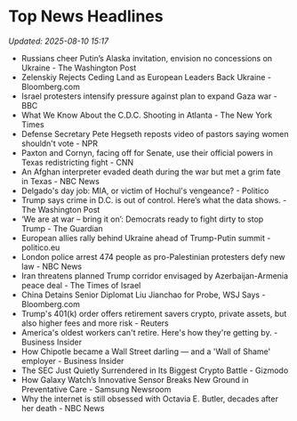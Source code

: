 # Top News Headlines

_Updated: 2025-08-10 15:17_

- Russians cheer Putin’s Alaska invitation, envision no concessions on Ukraine - The Washington Post
- Zelenskiy Rejects Ceding Land as European Leaders Back Ukraine - Bloomberg.com
- Israel protesters intensify pressure against plan to expand Gaza war - BBC
- What We Know About the C.D.C. Shooting in Atlanta - The New York Times
- Defense Secretary Pete Hegseth reposts video of pastors saying women shouldn't vote - NPR
- Paxton and Cornyn, facing off for Senate, use their official powers in Texas redistricting fight - CNN
- An Afghan interpreter evaded death during the war but met a grim fate in Texas - NBC News
- Delgado's day job: MIA, or victim of Hochul's vengeance? - Politico
- Trump says crime in D.C. is out of control. Here’s what the data shows. - The Washington Post
- ‘We are at war – bring it on’: Democrats ready to fight dirty to stop Trump - The Guardian
- European allies rally behind Ukraine ahead of Trump-Putin summit - politico.eu
- London police arrest 474 people as pro-Palestinian protesters defy new law - NBC News
- Iran threatens planned Trump corridor envisaged by Azerbaijan-Armenia peace deal - The Times of Israel
- China Detains Senior Diplomat Liu Jianchao for Probe, WSJ Says - Bloomberg.com
- Trump's 401(k) order offers retirement savers crypto, private assets, but also higher fees and more risk - Reuters
- America's oldest workers can't retire. Here's how they're getting by. - Business Insider
- How Chipotle became a Wall Street darling — and a 'Wall of Shame' employer - Business Insider
- The SEC Just Quietly Surrendered in Its Biggest Crypto Battle - Gizmodo
- How Galaxy Watch’s Innovative Sensor Breaks New Ground in Preventative Care - Samsung Newsroom
- Why the internet is still obsessed with Octavia E. Butler, decades after her death - NBC News